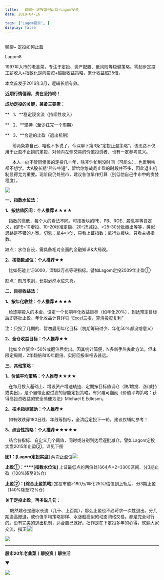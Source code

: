 ```yaml
---
title:   聊聊~ 定投如何止盈-Lagom投资
date: 2018-04-16

tags: ["Lagom投资", ]
display: false
---
```



## 



聊聊~ 定投如何止盈




Lagom8




1997年入市的老韭菜，专注于定投、资产配置、低风险等稳健策略。零起步定投工薪收入+指数化逆向投资+超额收益策略，累计收益超25倍。


本文首发于2016年3月，逻辑长期有效。

**近期行情偏弱，贵在坚持哟！**

**成功定投的关键，兼备三要素：**

**&nbsp; &nbsp;1、**稳定现金流（持续性收入）

**&nbsp; &nbsp;2、**坚持（至少扛完一个周期）

**&nbsp; &nbsp;3、**合适的止盈（退出机制）&nbsp;&nbsp;



&nbsp; &nbsp; &nbsp; 前两条靠自己、咱也不多说了，今深聊下第3条”定投止盈策略”，该思路不仅用于止盈不止损的定投，对倾向左侧交易的价值投资者、也有一定参考意义。

&nbsp; &nbsp; &nbsp; 本人一向不赞同傻傻的定投几十年，除非你忙到没时间（可能么）、也累到啥都不想学。大A股长期“熊长牛短”，留给你悠哉哉止盈的时段并不多，因此退出机制显得尤为重要。现阶段仍处熊市，建议各位早作打算（别低估自己牛市中的贪婪程度）。



<img class="" data-copyright="0" data-ratio="0.05776173285198556" data-s="300,640" src="https://mmbiz.qpic.cn/mmbiz_png/ZB4WjgjLjJW3KtDibicU3BB1HNQ9lDS2M5oGRnchkNPRzYsc0Ua6CIu7rZH3vAficcBEPYHU9ZTPqkic1sicT8CaxQQ/640?wx_fmt=png" data-type="png" data-w="554" style=""/>



**一、指数水位法：**

**1、按估值区间：个人推荐★★★★**

&nbsp; &nbsp;指数的高低，每个人的看法不同。可按板块的PE、PB、ROE、股息率等自定义，如PE&lt;10增投、10-20标准定额、20-25减投、&gt;25-30分批撤出等等，类似思路是不错的方案。切忌：拿中小创、只看上证指数；拿行业板块、只看主板指数。

缺点：水位自设，需具备相对全面的金融知识&amp;大局观。

**2、按指数点位：个人推荐★★**

&nbsp; &nbsp;比如死磕上证6000，深圳2万点等硬指标。譬如Lagom定投2009年止盈①

缺点：刻舟求剑，长期必然水位失真。



**二、目标收益法：**

**1、按年化收益：个人推荐★★★★**

&nbsp; &nbsp;给逐期投入的本金，设定一个长期年化收益目标（如年化20%），到达预定目标后即逐批止盈。年化收益计算详见&nbsp;[“Excel三招，算清投资复利”](http://mp.weixin.qq.com/s?__biz=MzI3MDQ2NjY2Mw==&amp;mid=2247483673&amp;idx=1&amp;sn=e20b4a16d3c5cf7302ca78466114fe66&amp;chksm=ead1ea11dda663077dc01daa82d11ef31de310d23c7d5e3ebefcbca006cbe65a096f194398a3&amp;scene=21#wechat_redirect)

注：只投了几期的、暂勿启用年化目标（初期筹码过少、年化50%都没啥意义）

**2、全仓收益目标：个人推荐★★**

&nbsp; &nbsp;比如全仓资金+50%或翻倍后卖出。因其统计简便，N多新手热衷此方法。但未限定周期，2年翻倍和10年翻倍、实际回报率相去甚远。



**三、其他策略：**

**1、价值平均策略：个人推荐★★★★**

&nbsp; &nbsp;在每月投入基础上、增设资产增速轨迹、定期按目标值调仓（跌/增投、涨/减持或卖出），是个自带止盈过滤的智能定投策略。有兴趣可翻阅《价值平均策略：获得高投资收益的安全简便方法》Michael E.Edleson。

**2、技术指标辅助：个人推荐★**

&nbsp; &nbsp;如有效跌穿180日线、年线等指标，全清后定投下一轮。建议仅辅助参考！

**3、综合性策略：个人推荐★★★★★**

&nbsp; &nbsp;结合各指标、自定义几个阈值，同时或分别到达后逐批减仓。譬如Lagom定投实盘2015年止盈②，详见下图

******图1：****[Lagom定投实盘]**&nbsp;两次止盈位<img class="" data-copyright="0" data-ratio="0.7067796610169491" data-s="300,640" src="https://mmbiz.qpic.cn/mmbiz_png/ZB4WjgjLjJW3KtDibicU3BB1HNQ9lDS2M5Hia7tCED1oS8p94UDwTtU0KmsEv4Pdj42o1YcfEJVxicSzrklARebuGQ/640?wx_fmt=png" data-type="png" data-w="590"/>

**止盈①：****[指数水位法]** 上证最低点的两倍处1664点*2=3300区间、分3期止盈（100%降至9%仓）

**止盈②：[综合止盈策略]** 定投市值&gt;180万/年化25%/估值到上轨后、分3期止盈（140%降至72%仓）



**关于定投止盈，再多说几句：**

&nbsp; &nbsp; 既然建仓是细水长流（几十、上百期），那么止盈也不必苛求一次性退出。分几期逢高撤退，或价值平均策略那样、水涨船高似的动态网格交易，都是完全可行的。没有完美的退出机制，适合自己就好。拙作是在下定投多年的心得，欢迎大家交流、指正<img src="https://res.wx.qq.com/mpres/htmledition/images/icon/common/emotion_panel/smiley/smiley_13.png" data-ratio="1" data-w="20" style="color: rgb(51, 53, 60);font-family: 宋体;font-size: 14px;display: inline-block;width: 20px;vertical-align: text-bottom;"/>

<img class="" data-copyright="0" data-ratio="0.05776173285198556" data-s="300,640" src="https://mmbiz.qpic.cn/mmbiz_png/ZB4WjgjLjJW3KtDibicU3BB1HNQ9lDS2M5oGRnchkNPRzYsc0Ua6CIu7rZH3vAficcBEPYHU9ZTPqkic1sicT8CaxQQ/640?wx_fmt=png" data-type="png" data-w="554" style=""/>

****

**股市20年老韭菜丨聊投资丨聊生活**

**▼**

<img class="" data-copyright="0" data-ratio="0.390625" data-s="300,640" src="https://mmbiz.qpic.cn/mmbiz_png/ZB4WjgjLjJW3KtDibicU3BB1HNQ9lDS2M5AHEoeiaz0dQ4NfIRjBMuXvyJn8dXWm7ftklb0xqheiaMia0zbkyMJiaKzA/640?wx_fmt=png" data-type="png" data-w="640" style=""/>